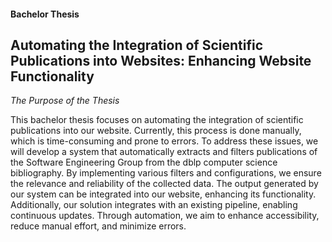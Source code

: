 #### Bachelor Thesis

## Automating the Integration of Scientific Publications into Websites: Enhancing Website Functionality

*The Purpose of the Thesis*

This bachelor thesis focuses on automating the integration of scientific publications into our website. Currently, this process is done manually, which is time-consuming and prone to errors. To address these issues, we will develop a system that automatically extracts and filters publications of the Software Engineering Group from the dblp computer science bibliography. By implementing various filters and configurations, we ensure the relevance and reliability of the collected data. The output generated by our system can be integrated into our website, enhancing its functionality. Additionally, our solution integrates with an existing pipeline, enabling continuous updates. Through automation, we aim to enhance accessibility, reduce manual effort, and minimize errors.
